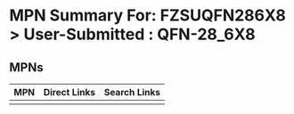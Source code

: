 



# MPN Summary For: FZSUQFN286X8 > User-Submitted : QFN-28_6X8

## MPNs
  

|MPN|Direct Links|Search Links|
| :--- | :--- | :--- |
||||
